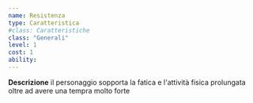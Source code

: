```yaml
---
name: Resistenza
type: Caratteristica
#class: Caratteristiche
class: "Generali"
level: 1
cost: 1
ability:
---
```


**Descrizione**
il personaggio sopporta la fatica e l'attività fisica prolungata oltre ad avere
una tempra molto forte